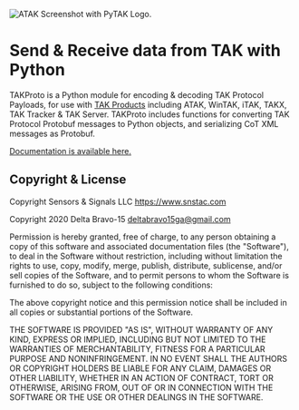 ![ATAK Screenshot with PyTAK Logo.](https://takproto.readthedocs.io/en/latest/media/atak_screenshot_with_pytak_logo-x25.jpg)

# Send & Receive data from TAK with Python

TAKProto is a Python module for encoding & decoding TAK Protocol Payloads, for use 
with [TAK Products](https://www.tak.gov/) including ATAK, WinTAK, iTAK, TAKX, TAK 
Tracker & TAK Server. TAKProto includes functions for converting TAK Protocol 
Protobuf messages to Python objects, and serializing CoT XML messages as Protobuf.

[Documentation is available here.](https://takproto.rtfd.io/)

## Copyright & License
Copyright Sensors & Signals LLC https://www.snstac.com

Copyright 2020 Delta Bravo-15 <deltabravo15ga@gmail.com>

Permission is hereby granted, free of charge, to any person obtaining a copy
of this software and associated documentation files (the "Software"), to deal
in the Software without restriction, including without limitation the rights
to use, copy, modify, merge, publish, distribute, sublicense, and/or sell
copies of the Software, and to permit persons to whom the Software is
furnished to do so, subject to the following conditions:

The above copyright notice and this permission notice shall be included in all
copies or substantial portions of the Software.

THE SOFTWARE IS PROVIDED "AS IS", WITHOUT WARRANTY OF ANY KIND, EXPRESS OR
IMPLIED, INCLUDING BUT NOT LIMITED TO THE WARRANTIES OF MERCHANTABILITY,
FITNESS FOR A PARTICULAR PURPOSE AND NONINFRINGEMENT. IN NO EVENT SHALL THE
AUTHORS OR COPYRIGHT HOLDERS BE LIABLE FOR ANY CLAIM, DAMAGES OR OTHER
LIABILITY, WHETHER IN AN ACTION OF CONTRACT, TORT OR OTHERWISE, ARISING FROM,
OUT OF OR IN CONNECTION WITH THE SOFTWARE OR THE USE OR OTHER DEALINGS IN THE
SOFTWARE.
